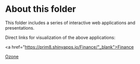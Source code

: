 # About this folder

This folder includes a series of interactive web applications and presentations.

Direct links for visualization of the above applications:

<a href="https://prim8.shinyapps.io/Finance/"_blank">Finance</a>

<a href="https://prim8.shinyapps.io/Ozone/" target="_blank">Ozone</a>
